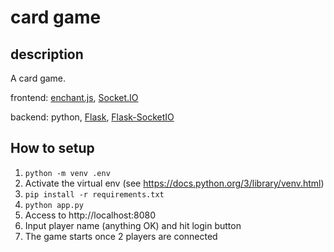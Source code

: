 # card game

## description

A card game.

frontend: [enchant.js](https://github.com/wise9/enchant.js), [Socket.IO](https://socket.io/)

backend: python, [Flask](https://flask.palletsprojects.com/en/1.1.x/), [Flask-SocketIO](https://github.com/miguelgrinberg/Flask-SocketIO)

## How to setup

1. `python -m venv .env`
1. Activate the virtual env (see https://docs.python.org/3/library/venv.html)
1. `pip install -r requirements.txt`
1. `python app.py`
1. Access to http://localhost:8080
1. Input player name (anything OK) and hit login button
1. The game starts once 2 players are connected
